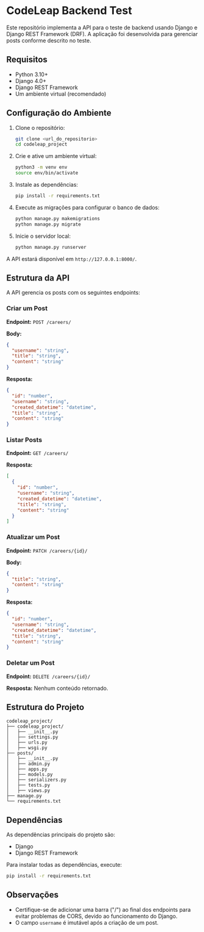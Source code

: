 # CodeLeap Backend Test

Este repositório implementa a API para o teste de backend usando Django e Django REST Framework (DRF). A aplicação foi desenvolvida para gerenciar posts conforme descrito no teste.

## Requisitos

- Python 3.10+
- Django 4.0+
- Django REST Framework
- Um ambiente virtual (recomendado)

## Configuração do Ambiente

1. Clone o repositório:
   ```bash
   git clone <url_do_repositorio>
   cd codeleap_project
   ```

2. Crie e ative um ambiente virtual:
   ```bash
   python3 -m venv env
   source env/bin/activate
   ```

3. Instale as dependências:
   ```bash
   pip install -r requirements.txt
   ```

4. Execute as migrações para configurar o banco de dados:
   ```bash
   python manage.py makemigrations
   python manage.py migrate
   ```

5. Inicie o servidor local:
   ```bash
   python manage.py runserver
   ```

A API estará disponível em `http://127.0.0.1:8000/`.

## Estrutura da API

A API gerencia os posts com os seguintes endpoints:

### Criar um Post
**Endpoint:** `POST /careers/`

**Body:**
```json
{
  "username": "string",
  "title": "string",
  "content": "string"
}
```

**Resposta:**
```json
{
  "id": "number",
  "username": "string",
  "created_datetime": "datetime",
  "title": "string",
  "content": "string"
}
```

### Listar Posts
**Endpoint:** `GET /careers/`

**Resposta:**
```json
[
  {
    "id": "number",
    "username": "string",
    "created_datetime": "datetime",
    "title": "string",
    "content": "string"
  }
]
```

### Atualizar um Post
**Endpoint:** `PATCH /careers/{id}/`

**Body:**
```json
{
  "title": "string",
  "content": "string"
}
```

**Resposta:**
```json
{
  "id": "number",
  "username": "string",
  "created_datetime": "datetime",
  "title": "string",
  "content": "string"
}
```

### Deletar um Post
**Endpoint:** `DELETE /careers/{id}/`

**Resposta:**
Nenhum conteúdo retornado.

## Estrutura do Projeto

```
codeleap_project/
├── codeleap_project/
│   ├── __init__.py
│   ├── settings.py
│   ├── urls.py
│   ├── wsgi.py
├── posts/
│   ├── __init__.py
│   ├── admin.py
│   ├── apps.py
│   ├── models.py
│   ├── serializers.py
│   ├── tests.py
│   ├── views.py
├── manage.py
└── requirements.txt
```

## Dependências

As dependências principais do projeto são:

- Django
- Django REST Framework

Para instalar todas as dependências, execute:
```bash
pip install -r requirements.txt
```

## Observações
- Certifique-se de adicionar uma barra ("/") ao final dos endpoints para evitar problemas de CORS, devido ao funcionamento do Django.
- O campo `username` é imutável após a criação de um post.

